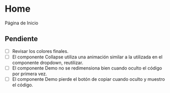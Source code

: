 # Home

Página de Inicio

## Pendiente

- [ ] Revisar los colores finales.
- [ ] El componente Collapse utiliza una animación similar a la utilizada en el componente dropdown, reutilizar.
- [ ] El componente Demo no se redimensiona bien cuando oculto el código por primera vez.
- [ ] El componente Demo pierde el botón de copiar cuando oculto y muestro el código.
